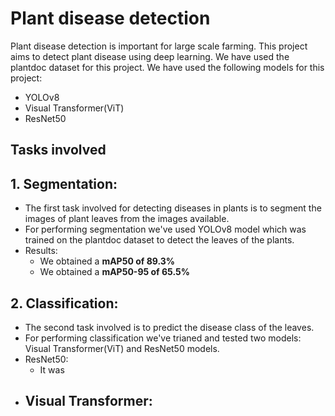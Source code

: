 # Plant disease detection
Plant disease detection is important for large scale farming. This project aims to detect plant disease using deep learning.
We have used the plantdoc dataset for this project.
We have used the following models for this project:
- YOLOv8
- Visual Transformer(ViT)
- ResNet50

## Tasks involved
## 1. Segmentation:
- The first task involved for detecting diseases in plants is to segment the images of plant leaves from the images available.
- For performing segmentation we've used YOLOv8 model which was trained on the plantdoc dataset to detect the leaves of the plants.
- Results:
    - We obtained a **mAP50 of 89.3%**
    - We obtained a **mAP50-95 of 65.5%**
## 2. Classification:
- The second task involved is to predict the disease class of the leaves.
- For performing classification we've trianed and tested two models: Visual Transformer(ViT) and ResNet50 models.
- ResNet50:
    - It was
- Visual Transformer:
    - 


